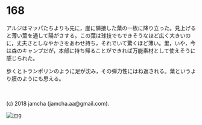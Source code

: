 # 168

アルジはマッパたちよりも先に，崖に隣接した葉の一枚に降り立った。見上げると薄い葉を通して陽がさする。この葉は球技でもできそうなほど広く大きいのに，丈夫さとしなやかさをあわせ持ち，それでいて驚くほど薄い。里，いや，今は森のキャンプだが，本部に持ち帰ることができれば万能素材として使えそうに感じられた。  

歩くとトランポリンのように足が沈み，その弾力性にはね返される。葉というより膜のようにも思える。  

<br>  
<br>  
(c) 2018 jamcha (jamcha.aa@gmail.com).  

[![img](http://i.creativecommons.org/l/by-nc-sa/4.0/88x31.png)](http://creativecommons.org/licenses/by-nc-sa/4.0/deed)

